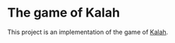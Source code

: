 # The game of Kalah

This project is an implementation of the game of [Kalah](https://en.wikipedia.org/wiki/Kalah).

